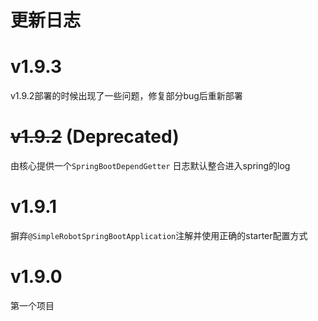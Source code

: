 # 更新日志

# v1.9.3
v1.9.2部署的时候出现了一些问题，修复部分bug后重新部署

# ~~v1.9.2~~ (Deprecated)
由核心提供一个`SpringBootDependGetter`
日志默认整合进入spring的log

# v1.9.1
摒弃`@SimpleRobotSpringBootApplication`注解并使用正确的starter配置方式

# v1.9.0
第一个项目
